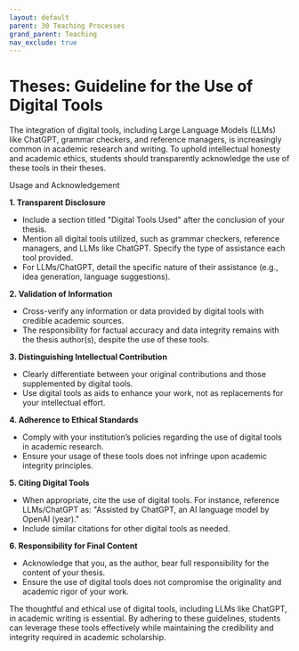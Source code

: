 ```yaml
---
layout: default
parent: 30 Teaching Processes
grand_parent: Teaching
nav_exclude: true
---
```


# Theses: Guideline for the Use of Digital Tools

The integration of digital tools, including Large Language Models (LLMs) like ChatGPT, grammar checkers, and reference managers, is increasingly common in academic research and writing. To uphold intellectual honesty and academic ethics, students should transparently acknowledge the use of these tools in their theses.

Usage and Acknowledgement

**1. Transparent Disclosure**
 - Include a section titled "Digital Tools Used" after the conclusion of your thesis.
 - Mention all digital tools utilized, such as grammar checkers, reference managers, and LLMs like ChatGPT. Specify the type of assistance each tool provided.
 - For LLMs/ChatGPT, detail the specific nature of their assistance (e.g., idea generation, language suggestions).

**2. Validation of Information**
 - Cross-verify any information or data provided by digital tools with credible academic sources.
 - The responsibility for factual accuracy and data integrity remains with the thesis author(s), despite the use of these tools.

**3. Distinguishing Intellectual Contribution**
 - Clearly differentiate between your original contributions and those supplemented by digital tools.
 - Use digital tools as aids to enhance your work, not as replacements for your intellectual effort.

**4. Adherence to Ethical Standards**
 - Comply with your institution’s policies regarding the use of digital tools in academic research.
 - Ensure your usage of these tools does not infringe upon academic integrity principles.

**5. Citing Digital Tools**
 - When appropriate, cite the use of digital tools. For instance, reference LLMs/ChatGPT as: "Assisted by ChatGPT, an AI language model by OpenAI (year)."
 - Include similar citations for other digital tools as needed.

**6. Responsibility for Final Content**
 - Acknowledge that you, as the author, bear full responsibility for the content of your thesis.
 - Ensure the use of digital tools does not compromise the originality and academic rigor of your work.

The thoughtful and ethical use of digital tools, including LLMs like ChatGPT, in academic writing is essential. By adhering to these guidelines, students can leverage these tools effectively while maintaining the credibility and integrity required in academic scholarship.
